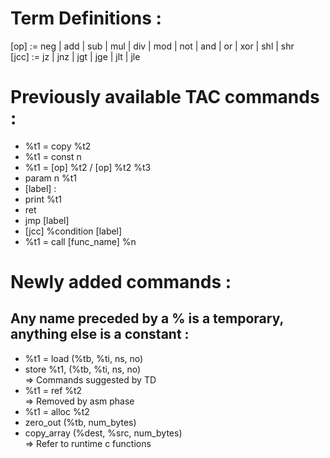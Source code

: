 # Term Definitions : 
[op] := neg | add | sub | mul | div | mod | not | and | or | xor | shl | shr  
[jcc] := jz | jnz | jgt | jge | jlt | jle

# Previously available TAC commands : 
- %t1 = copy %t2
- %t1 = const n
- %t1 = [op] %t2 / [op] %t2 %t3
- param n %t1
- [label] : 
- print %t1
- ret
- jmp [label]
- [jcc] %condition [label]
- %t1 = call [func_name] %n


# Newly added commands : 
## Any name preceded by a % is a temporary, anything else is a constant : 
- %t1 = load (%tb, %ti, ns, no)
- store %t1, (%tb, %ti, ns, no)  
=> Commands suggested by TD
- %t1 = ref %t2   
=> Removed by asm phase
- %t1 = alloc %t2
- zero_out (%tb, num_bytes)   
- copy_array (%dest, %src, num_bytes)   
=> Refer to runtime c functions